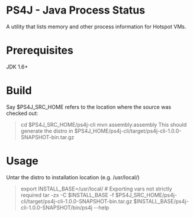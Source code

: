 PS4J - Java Process Status
==========================

A utility that lists memory and other process information for Hotspot VMs.

Prerequisites
=============
JDK 1.6+

Build
=====
Say $PS4J_SRC_HOME refers to the location where the source was checked out:
>  cd $PS4J_SRC_HOME/ps4j-cli
> mvn assembly:assembly
This should generate the distro in $PS4J_HOME/ps4j-cli/target/ps4j-cli-1.0.0-SNAPSHOT-bin.tar.gz

Usage
=====
Untar the distro to installation location (e.g. /usr/local/)
> export INSTALL_BASE=/usr/local/  # Exporting vars not strictly required
> tar -zx -C $INSTALL_BASE -f $PS4J_SRC_HOME/ps4j-cli/target/ps4j-cli-1.0.0-SNAPSHOT-bin.tar.gz
> $INSTALL_BASE/ps4j-cli-1.0.0-SNAPSHOT/bin/ps4j --help

